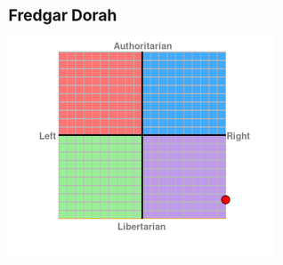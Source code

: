 <!-- TITLE: Fredgar Dorah -->
<!-- SUBTITLE: A quick summary of Fredgar Dorah -->

# Fredgar Dorah

![Fredgar](/uploads/fredgar.png "Fredgar")